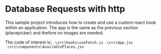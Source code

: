 # Database Requests with http

This sample project introduces how to create and use a custom react hook within an application. The app is the same as the previous section (placepicker) and thefore no images are needed. 

The code of interest is: 
`.\src\hooks\useFetch.js`
`.\src\App.jsx`
`.\src\components\AvailablePlaces.jsx`
